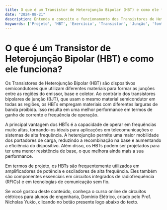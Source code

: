 ```yaml
---
title: O que é um Transistor de Heterojunção Bipolar (HBT) e como ele funciona?
date: "2024-08-21"
description: Entenda o conceito e funcionamento dos Transistores de Heterojunção Bipolar (HBT) no contexto de circuitos elétricos.
keywords: ['Projeto', 'HBT', 'Exercício', 'Transistor', 'Junção', 'fonte', 'resistor']
---
```


# O que é um Transistor de Heterojunção Bipolar (HBT) e como ele funciona?

Os Transistores de Heterojunção Bipolar (HBT) são dispositivos semicondutores que utilizam diferentes materiais para formar as junções entre as regiões do emissor, base e coletor. Ao contrário dos transistores bipolares de junção (BJT), que usam o mesmo material semicondutor em todas as regiões, os HBTs empregam materiais com diferentes larguras de banda proibida. Isso resulta em uma melhor performance em termos de ganho de corrente e frequência de operação.

A principal vantagem dos HBTs é a capacidade de operar em frequências muito altas, tornando-os ideais para aplicações em telecomunicações e sistemas de alta frequência. A heterojunção permite uma maior mobilidade dos portadores de carga, reduzindo a recombinação na base e aumentando a eficiência do dispositivo. Além disso, os HBTs podem ser projetados para ter uma menor resistência de base, o que melhora ainda mais a sua performance.

Em termos de projeto, os HBTs são frequentemente utilizados em amplificadores de potência e osciladores de alta frequência. Eles também são componentes essenciais em circuitos integrados de radiofrequência (RFICs) e em tecnologias de comunicação sem fio.

Se você gostou deste conteúdo, conheça o curso online de circuitos elétricos para alunos de engenharia, Domínio Elétrico, criado pelo Prof. Nicholas Yukio, clicando no botão presente logo abaixo do texto.